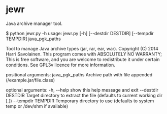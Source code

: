 jewr
====

 Java archive manager tool.

$ python jewr.py -h
usage: jewr.py [-h] [--destdir DESTDIR] [--tempdir TEMPDIR] java_pgk_paths

Tool to manage Java archive types (jar, rar, ear, war). Copyright (C) 2014
Harri Savolainen. This program comes with ABSOLUTELY NO WARRANTY; This is free
software, and you are welcome to redistribute it under certain conditions. See
GPL3v licence for more information.

positional arguments:
  java_pgk_paths     Archive path with file appended (/example.jar/file.class)

optional arguments:
  -h, --help         show this help message and exit
  --destdir DESTDIR  Target directory to extract the file (defaults to current
                     working dir [.])
  --tempdir TEMPDIR  Temporary directory to use (defaults to system temp or
                     /dev/shm if available)
 
